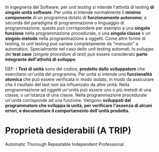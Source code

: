 In ingegneria del Software, per *unit testing* si intende l'attività di testing **di singole unità software**. Per unità si intende normalmente il **minimo componente** di un programma dotato di **funzionamento autonomo**; a seconda del paradigma di programmazione o linguaggio di programmazione, questo può corrispondere per esempio a una **singola funzione** nella programmazione procedurale, o una **singola classe** o un **singolo metodo** nella programmazione a oggetti.
Come altre forme di testing, lo unit testing può variare completamente da "*manuale*" a automatico. Specialmente nel caso dello unit testing automati, lo sviluppo dei **test case** _(singole procedure di test)_ può essere considerato **parte integrante dell'attività di sviluppo**.

DEF:
I **Test di unità** sono del codice, **prodotto dallo sviluppatore** che esercitano un'unità del programma. Per unità si intende una **funzionalità atomica** che può essere verificata in modo isolato, in modo da assicurare che il risultato del test non sia influenzato da altre unità. Nella programmazione ad oggetti un'unità può essere uno o più metodi di una classe, o un'istanza di una classe. Nella programmazione procedurale un'unità corrisponde ad una funzione.
Vengono **sviluppati dal programmatore che sviluppa le unità, per verificare l'assenza di alcuni errori, e documentare il comportamento dell'unità prodotta.**
# Proprietà desiderabili (A TRIP)
Automatic Thorough Repeatable Independent Professional.
